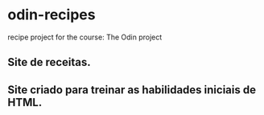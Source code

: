 # odin-recipes
recipe project for the course: The Odin project

## Site de receitas.
## Site criado para treinar as habilidades iniciais de HTML. 
